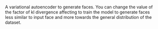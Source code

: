 A variational autoencoder to generate faces. You can change the value of the factor of kl divergence affecting to train the model to generate faces less similar to input face and more towards the general distribution of the dataset.
